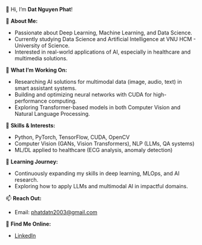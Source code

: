 👋 Hi, I’m **Dat Nguyen Phat**!

🌟 **About Me:**
- Passionate about Deep Learning, Machine Learning, and Data Science.
- Currently studying Data Science and Artificial Intelligence at VNU HCM - University of Science.
- Interested in real-world applications of AI, especially in healthcare and multimedia solutions.

🔭 **What I’m Working On:**
- Researching AI solutions for multimodal data (image, audio, text) in smart assistant systems.
- Building and optimizing neural networks with CUDA for high-performance computing.
- Exploring Transformer-based models in both Computer Vision and Natural Language Processing.

🧠 **Skills & Interests:**
- Python, PyTorch, TensorFlow, CUDA, OpenCV
- Computer Vision (GANs, Vision Transformers), NLP (LLMs, QA systems)
- ML/DL applied to healthcare (ECG analysis, anomaly detection)

🌱 **Learning Journey:**
- Continuously expanding my skills in deep learning, MLOps, and AI research.
- Exploring how to apply LLMs and multimodal AI in impactful domains.

📫 **Reach Out:**
- Email: [phatdatn2003@gmail.com](mailto:phatdatn2003@gmail.com)

🔗 **Find Me Online:**
- [LinkedIn](https://www.linkedin.com/in/phat-dat-n)
